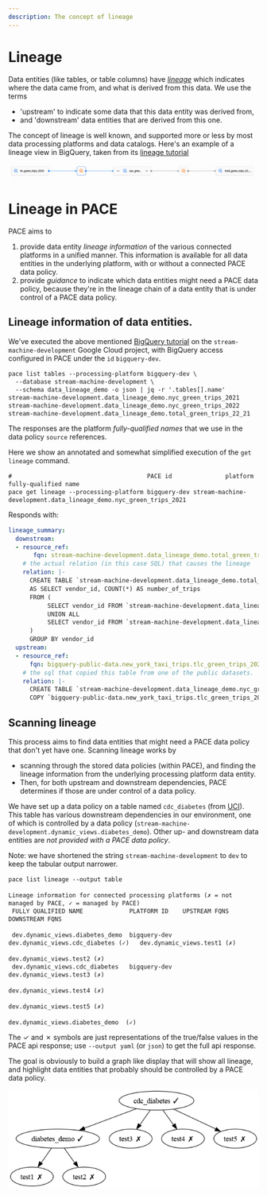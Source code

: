 ```yaml
---
description: The concept of lineage
---
```

[bq-tut]: https://cloud.google.com/data-catalog/docs/how-to/track-lineage
[uci-diabetes]: https://archive.ics.uci.edu/dataset/891/cdc+diabetes+health+indicators
[wikipedia]: https://en.wikipedia.org/wiki/Data_lineage
# Lineage

Data entities (like tables, or table columns) have [_lineage_][wikipedia] which indicates where the data came from, and what is derived from this data. We use the terms

* 'upstream' to indicate some data that this data entity was derived from,
* and 'downstream' data entities that are derived from this one.

The concept of lineage is well known, and supported more or less by most data processing platforms
and data catalogs. Here's an example of a lineage view in BigQuery, taken from
its [lineage tutorial][bq-tut]

![bigquery taxi lineage](bigquery-taxi-lineage.png)

# Lineage in PACE
PACE aims to

1. provide data entity _lineage information_ of the various connected platforms in a unified manner.
   This information is available for all data entities in the underlying platform, with or without a
   connected PACE data policy.
2. provide _guidance_ to indicate which data entities might need a PACE data policy, because they're
   in the lineage chain of a data entity that is under control of a PACE data policy.

## Lineage information of data entities.
We've executed the above mentioned [BigQuery tutorial][bq-tut] on the `stream-machine-development` Google Cloud project, with BigQuery access configured in PACE under the `id` `bigquery-dev`.

```shell
pace list tables --processing-platform bigquery-dev \
  --database stream-machine-development \
  --schema data_lineage_demo -o json | jq -r '.tables[].name'
stream-machine-development.data_lineage_demo.nyc_green_trips_2021
stream-machine-development.data_lineage_demo.nyc_green_trips_2022
stream-machine-development.data_lineage_demo.total_green_trips_22_21
```

The responses are the platform _fully-qualified names_ that we use in the data policy `source`
references.

Here we show an annotated and somewhat simplified execution of the `get lineage` command.

```shell
#                                      PACE id               platform fully-qualified name
pace get lineage --processing-platform bigquery-dev stream-machine-development.data_lineage_demo.nyc_green_trips_2021
```

Responds with:
```yaml
lineage_summary:
  downstream:
  - resource_ref:
       fqn: stream-machine-development.data_lineage_demo.total_green_trips_22_21
    # the actual relation (in this case SQL) that causes the lineage
    relation: |-
      CREATE TABLE `stream-machine-development.data_lineage_demo.total_green_trips_22_21`
      AS SELECT vendor_id, COUNT(*) AS number_of_trips
      FROM (
           SELECT vendor_id FROM `stream-machine-development.data_lineage_demo.nyc_green_trips_2022`
           UNION ALL
           SELECT vendor_id FROM `stream-machine-development.data_lineage_demo.nyc_green_trips_2021`
      )
      GROUP BY vendor_id
  upstream:
  - resource_ref:
      fqn: bigquery-public-data.new_york_taxi_trips.tlc_green_trips_2021
    # the sql that copied this table from one of the public datasets.
    relation: |-
      CREATE TABLE `stream-machine-development.data_lineage_demo.nyc_green_trips_2021`
      COPY `bigquery-public-data.new_york_taxi_trips.tlc_green_trips_2021`;
```

## Scanning lineage

This process aims to find data entities that might need a PACE data policy that don't yet have one.
Scanning lineage works by

* scanning through the stored data policies (within PACE), and finding the lineage information from
  the underlying processing platform data entity.
* Then, for both upstream and downstream dependencies, PACE determines if those are under control of
  a data policy.

We have set up a data policy on a table named `cdc_diabetes` (from [UCI][uci-diabetes]). This table
has various downstream dependencies in our environment, one of which is controlled by a data
policy (`stream-machine-development.dynamic_views.diabetes_demo`). Other up- and downstream data
entities are _not provided with a PACE data policy_.

Note: we have shortened the string `stream-machine-development` to `dev` to keep the tabular output narrower.
```shell
pace list lineage --output table

Lineage information for connected processing platforms (✗ = not managed by PACE, ✓ = managed by PACE)
 FULLY QUALIFIED NAME             PLATFORM ID    UPSTREAM FQNS                        DOWNSTREAM FQNS

 dev.dynamic_views.diabetes_demo  bigquery-dev   dev.dynamic_views.cdc_diabetes (✓)   dev.dynamic_views.test1 (✗)
                                                                                      dev.dynamic_views.test2 (✗)
 dev.dynamic_views.cdc_diabetes   bigquery-dev                                        dev.dynamic_views.test3 (✗)
                                                                                      dev.dynamic_views.test4 (✗)
                                                                                      dev.dynamic_views.test5 (✗)
                                                                                      dev.dynamic_views.diabetes_demo  (✓)
```

The ✓ and ✗ symbols are just representations of the true/false values in the PACE api response; use `--output yaml` (or `json`) to get the full api response.

The goal is obviously to build a graph like display that will show all lineage, and highlight data
entities that probably should be controlled by a PACE data policy.

![demo graph](demo-lineage.png)
